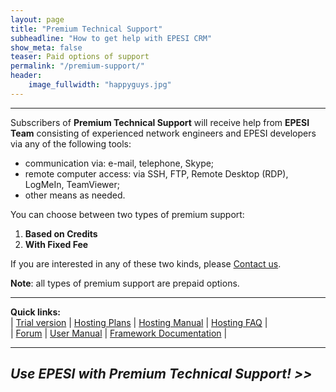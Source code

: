 ```yaml
---
layout: page
title: "Premium Technical Support"
subheadline: "How to get help with EPESI CRM"
show_meta: false
teaser: Paid options of support
permalink: "/premium-support/"
header:
    image_fullwidth: "happyguys.jpg"
---
```


----------

Subscribers of **Premium Technical Support** will receive help from 
**EPESI Team** consisting of experienced network engineers and EPESI developers via any of the following tools:

- communication via: e-mail, telephone, Skype;
- remote computer access: via SSH, FTP, Remote Desktop (RDP), LogMeIn, TeamViewer;
- other means as needed.

You can choose between two types of premium support:


1. **Based on Credits**
2. **With Fixed Fee**

If you are interested in any of these two kinds, please [Contact us][10].

**Note**: all types of premium support are prepaid options.

----------
**Quick links:**  
| [Trial version][4] | [Hosting Plans][5] | [Hosting Manual][6] | [Hosting FAQ][7] |  
| [Forum][1] | [User Manual][8] | [Framework Documentation][9] |

----------


## *Use EPESI with Premium Technical Support! >>*


 [1]: http://forum.epesibim.com/
 [2]: /free-support/
 [3]: /premium-support/
 [4]: https://trial.epesicrm.com/hosting/
 [5]: /hosting-plans/
 [6]: /hosting-manual/
 [7]: /hosting-faq/
 [8]: http://www.epesi.org/Category:User_manual
 [9]: http://epesi.org/
 [10]: /contact/
